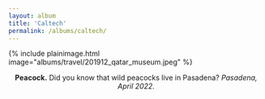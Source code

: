 ```yaml
---
layout: album
title: 'Caltech'
permalink: /albums/caltech/
---
```

{% include plainimage.html image="albums/travel/201912_qatar_museum.jpeg" %}
<p style = "text-align: center;">
    <b>Peacock.</b> Did you know that wild peacocks live in Pasadena? <i>Pasadena, April 2022.</i>
</p>

